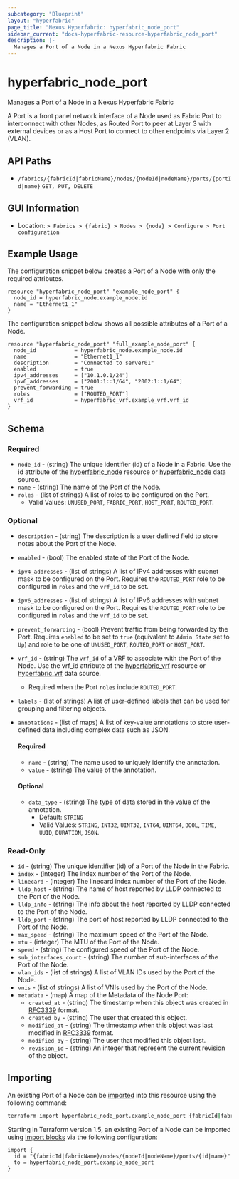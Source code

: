 ```yaml
---
subcategory: "Blueprint"
layout: "hyperfabric"
page_title: "Nexus Hyperfabric: hyperfabric_node_port"
sidebar_current: "docs-hyperfabric-resource-hyperfabric_node_port"
description: |-
  Manages a Port of a Node in a Nexus Hyperfabric Fabric
---
```


# hyperfabric_node_port

Manages a Port of a Node in a Nexus Hyperfabric Fabric

A Port is a front panel network interface of a Node used as Fabric Port to interconnect with other Nodes, as Routed Port to peer at Layer 3 with external devices or as a Host Port to connect to other endpoints via Layer 2 (VLAN).

## API Paths ##

* `/fabrics/{fabricId|fabricName}/nodes/{nodeId|nodeName}/ports/{portId|name}` `GET, PUT, DELETE`

## GUI Information ##

* Location: `> Fabrics > {fabric} > Nodes > {node} > Configure > Port configuration`

## Example Usage ##

The configuration snippet below creates a Port of a Node with only the required attributes.

```hcl
resource "hyperfabric_node_port" "example_node_port" {
  node_id = hyperfabric_node.example_node.id
  name = "Ethernet1_1"
}
```
The configuration snippet below shows all possible attributes of a Port of a Node.

```hcl
resource "hyperfabric_node_port" "full_example_node_port" {
  node_id            = hyperfabric_node.example_node.id
  name               = "Ethernet1_1"
  description        = "Connected to server01"
  enabled            = true
  ipv4_addresses     = ["10.1.0.1/24"]
  ipv6_addresses     = ["2001:1::1/64", "2002:1::1/64"]
  prevent_forwarding = true
  roles              = ["ROUTED_PORT"]
  vrf_id             = hyperfabric_vrf.example_vrf.vrf_id
}
```

## Schema ##

### Required ###
* `node_id` - (string) The unique identifier (id) of a Node in a Fabric. Use the id attribute of the [hyperfabric_node](https://registry.terraform.io/providers/cisco-open/hyperfabric/latest/docs/resources/node) resource or [hyperfabric_node](https://registry.terraform.io/providers/cisco-open/hyperfabric/latest/docs/data-sources/node) data source.
* `name` - (string) The name of the Port of the Node.
* `roles` - (list of strings) A list of roles to be configured on the Port.
  - Valid Values: `UNUSED_PORT`, `FABRIC_PORT`, `HOST_PORT`, `ROUTED_PORT`.

### Optional ###

* `description` - (string) The description is a user defined field to store notes about the Port of the Node.
* `enabled` - (bool) The enabled state of the Port of the Node.
* `ipv4_addresses` - (list of strings) A list of IPv4 addresses with subnet mask to be configured on the Port. Requires the `ROUTED_PORT` role to be configured in `roles` and the `vrf_id` to be set.
* `ipv6_addresses` - (list of strings) A list of IPv6 addresses with subnet mask to be configured on the Port. Requires the `ROUTED_PORT` role to be configured in `roles` and the `vrf_id` to be set.
* `prevent_forwarding` - (bool) Prevent traffic from being forwarded by the Port. Requires `enabled` to be set to `true` (equivalent to `Admin State` set to `Up`) and role to be one of `UNUSED_PORT`, `ROUTED_PORT` or `HOST_PORT`.
* `vrf_id` - (string) The `vrf_id` of a VRF to associate with the Port of the Node. Use the vrf_id attribute of the [hyperfabric_vrf](https://registry.terraform.io/providers/cisco-open/hyperfabric/latest/docs/resources/vrf) resource or [hyperfabric_vrf](https://registry.terraform.io/providers/cisco-open/hyperfabric/latest/docs/data-sources/vrf) data source.
  - Required when the Port `roles` include `ROUTED_PORT`.
* `labels` - (list of strings) A list of user-defined labels that can be used for grouping and filtering objects.
* `annotations` - (list of maps) A list of key-value annotations to store user-defined data including complex data such as JSON.

  #### Required ####

  * `name` - (string) The name used to uniquely identify the annotation.
  * `value` - (string) The value of the annotation.

  #### Optional ####

  * `data_type` - (string) The type of data stored in the value of the annotation.
      - Default: `STRING`
      - Valid Values: `STRING`, `INT32`, `UINT32`, `INT64`, `UINT64`, `BOOL`, `TIME`, `UUID`, `DURATION`, `JSON`.

### Read-Only ###

* `id` - (string) The unique identifier (id) of a Port of the Node in the Fabric.
* `index` - (integer) The index number of the Port of the Node.
* `linecard` - (integer) The linecard index number of the Port of the Node.
* `lldp_host` - (string) The name of host reported by LLDP connected to the Port of the Node.
* `lldp_info` - (string) The info about the host reported by LLDP connected to the Port of the Node.
* `lldp_port` - (string) The port of host reported by LLDP connected to the Port of the Node.
* `max_speed` - (string) The maximum speed of the Port of the Node.
* `mtu` - (integer) The MTU of the Port of the Node.
* `speed` - (string) The configured speed of the Port of the Node.
* `sub_interfaces_count` - (string) The number of sub-interfaces of the Port of the Node.
* `vlan_ids` - (list of strings) A list of VLAN IDs used by the Port of the Node.
* `vnis` - (list of strings) A list of VNIs used by the Port of the Node.
* `metadata` - (map) A map of the Metadata of the Node Port:
  * `created_at` - (string) The timestamp when this object was created in [RFC3339](https://datatracker.ietf.org/doc/html/rfc3339#section-5.8) format.
  * `created_by` - (string) The user that created this object.
  * `modified_at` - (string) The timestamp when this object was last modified in [RFC3339](https://datatracker.ietf.org/doc/html/rfc3339#section-5.8) format.
  * `modified_by` - (string) The user that modified this object last.
  * `revision_id` - (string) An integer that represent the current revision of the object.

## Importing

An existing Port of a Node can be [imported](https://www.terraform.io/docs/import/index.html) into this resource using the following command:

```bash
terraform import hyperfabric_node_port.example_node_port {fabricId|fabricName}/nodes/{nodeId|nodeName}/ports/{id|name}
```

Starting in Terraform version 1.5, an existing Port of a Node can be imported
using [import blocks](https://developer.hashicorp.com/terraform/language/import) via the following configuration:

```hcl
import {
  id = "{fabricId|fabricName}/nodes/{nodeId|nodeName}/ports/{id|name}"
  to = hyperfabric_node_port.example_node_port
}
```
